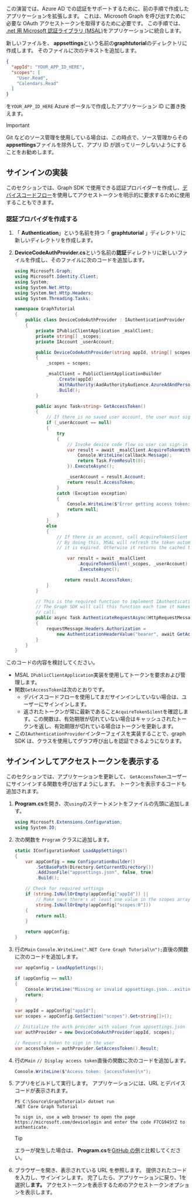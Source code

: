 <!-- markdownlint-disable MD002 MD041 -->

この演習では、Azure AD での認証をサポートするために、前の手順で作成したアプリケーションを拡張します。 これは、Microsoft Graph を呼び出すために必要な OAuth アクセストークンを取得するために必要です。 この手順では、 [.net 用 Microsoft 認証ライブラリ (MSAL)](https://github.com/AzureAD/microsoft-authentication-library-for-dotnet)をアプリケーションに統合します。

新しいファイルを、 **appsettings**という名前の**graphtutorial**のディレクトリに作成します。 そのファイルに次のテキストを追加します。

```json
{
  "appId": "YOUR_APP_ID_HERE",
  "scopes": [
    "User.Read",
    "Calendars.Read"
  ]
}
```

を`YOUR_APP_ID_HERE` Azure ポータルで作成したアプリケーション ID に置き換えます。

> [!IMPORTANT]
> Git などのソース管理を使用している場合は、この時点で、ソース管理からその**appsettings**ファイルを除外して、アプリ ID が誤ってリークしないようにすることをお勧めします。

## <a name="implement-sign-in"></a>サインインの実装

このセクションでは、Graph SDK で使用できる認証プロバイダーを作成し、[デバイスコードフロー](https://docs.microsoft.com/azure/active-directory/develop/v2-oauth2-device-code)を使用してアクセストークンを明示的に要求するために使用することもできます。

### <a name="create-an-authentication-provider"></a>認証プロバイダを作成する

1. 「 **Authentication**」という名前を持つ「 **graphtutorial** 」ディレクトリに新しいディレクトリを作成します。
1. **DeviceCodeAuthProvider.cs**という名前の**認証**ディレクトリに新しいファイルを作成し、そのファイルに次のコードを追加します。

    ```csharp
    using Microsoft.Graph;
    using Microsoft.Identity.Client;
    using System;
    using System.Net.Http;
    using System.Net.Http.Headers;
    using System.Threading.Tasks;

    namespace GraphTutorial
    {
        public class DeviceCodeAuthProvider : IAuthenticationProvider
        {
            private IPublicClientApplication _msalClient;
            private string[] _scopes;
            private IAccount _userAccount;

            public DeviceCodeAuthProvider(string appId, string[] scopes)
            {
                _scopes = scopes;

                _msalClient = PublicClientApplicationBuilder
                    .Create(appId)
                    .WithAuthority(AadAuthorityAudience.AzureAdAndPersonalMicrosoftAccount, true)
                    .Build();
            }

            public async Task<string> GetAccessToken()
            {
                // If there is no saved user account, the user must sign-in
                if (_userAccount == null)
                {
                    try
                    {
                        // Invoke device code flow so user can sign-in with a browser
                        var result = await _msalClient.AcquireTokenWithDeviceCode(_scopes, callback => {
                            Console.WriteLine(callback.Message);
                            return Task.FromResult(0);
                        }).ExecuteAsync();

                        _userAccount = result.Account;
                        return result.AccessToken;
                    }
                    catch (Exception exception)
                    {
                        Console.WriteLine($"Error getting access token: {exception.Message}");
                        return null;
                    }
                }
                else
                {
                    // If there is an account, call AcquireTokenSilent
                    // By doing this, MSAL will refresh the token automatically if
                    // it is expired. Otherwise it returns the cached token.

                        var result = await _msalClient
                            .AcquireTokenSilent(_scopes, _userAccount)
                            .ExecuteAsync();

                       return result.AccessToken;
                }
            }

            // This is the required function to implement IAuthenticationProvider
            // The Graph SDK will call this function each time it makes a Graph
            // call.
            public async Task AuthenticateRequestAsync(HttpRequestMessage requestMessage)
            {
                requestMessage.Headers.Authorization =
                    new AuthenticationHeaderValue("bearer", await GetAccessToken());
            }
        }
    }
    ```

このコードの内容を検討してください。

- MSAL `IPublicClientApplication`実装を使用してトークンを要求および管理します。
- 関数`GetAccessToken`は次のとおりです。
  - デバイスコードフローを使用してまだサインインしていない場合は、ユーザーにサインインします。
  - 返されたトークンが常に最新であること`AcquireTokenSilent`を確認します。この関数は、有効期限が切れていない場合はキャッシュされたトークンを返し、有効期限が切れている場合はトークンを更新します。
- この`IAuthenticationProvider`インターフェイスを実装することで、graph SDK は、クラスを使用してグラフ呼び出しを認証できるようになります。

## <a name="sign-in-and-display-the-access-token"></a>サインインしてアクセストークンを表示する

このセクションでは、アプリケーションを更新して、 `GetAccessToken`ユーザーにサインインする関数を呼び出すようにします。 トークンを表示するコードも追加されます。

1. **Program.cs**を開き、次`using`のステートメントをファイルの先頭に追加します。

    ```csharp
    using Microsoft.Extensions.Configuration;
    using System.IO;
    ```

1. 次の関数を `Program` クラスに追加します。

    ```csharp
    static IConfigurationRoot LoadAppSettings()
    {
        var appConfig = new ConfigurationBuilder()
            .SetBasePath(Directory.GetCurrentDirectory())
            .AddJsonFile("appsettings.json", false, true)
            .Build();

        // Check for required settings
        if (string.IsNullOrEmpty(appConfig["appId"]) ||
            // Make sure there's at least one value in the scopes array
            string.IsNullOrEmpty(appConfig["scopes:0"]))
        {
            return null;
        }

        return appConfig;
    }
    ```

1. 行の`Main` `Console.WriteLine(".NET Core Graph Tutorial\n");`直後の関数に次のコードを追加します。

    ```csharp
    var appConfig = LoadAppSettings();

    if (appConfig == null)
    {
        Console.WriteLine("Missing or invalid appsettings.json...exiting");
        return;
    }

    var appId = appConfig["appId"];
    var scopes = appConfig.GetSection("scopes").Get<string[]>();

    // Initialize the auth provider with values from appsettings.json
    var authProvider = new DeviceCodeAuthProvider(appId, scopes);

    // Request a token to sign in the user
    var accessToken = authProvider.GetAccessToken().Result;
    ```

1. 行の`Main` `// Display access token`直後の関数に次のコードを追加します。

    ```csharp
    Console.WriteLine($"Access token: {accessToken}\n");
    ```

1. アプリをビルドして実行します。 アプリケーションには、URL とデバイスコードが表示されます。

    ```Shell
    PS C:\Source\GraphTutorial> dotnet run
    .NET Core Graph Tutorial

    To sign in, use a web browser to open the page https://microsoft.com/devicelogin and enter the code F7CG945YZ to authenticate.
    ```

    > [!TIP]
    > エラーが発生した場合は、 **Program.cs**を[GitHub の例](https://github.com/microsoftgraph/msgraph-training-dotnet-core/blob/master/demos/01-create-app/GraphTutorial/Program.cs)と比較してください。

1. ブラウザーを開き、表示されている URL を参照します。 提供されたコードを入力し、サインインします。 完了したら、アプリケーションに戻り、1を選択し**ます。** アクセストークンを表示するためのアクセストークンオプションを表示します。
